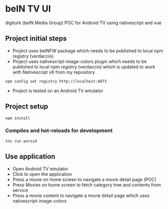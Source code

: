 # beIN TV UI
digiturk (beIN Media Group) POC for Android TV using nativescript and vue

## Project initial steps
- Project uses beINFW package which needs to be published to local npm registry (verdaccio)
- Project uses nativescript-image-colors plugin which needs to be published to local npm registry (verdaccio) which is updated to work with Nativescript v6 from my repository
```
npm config set registry http://localhost:4873
```
- Project is tested on an Android TV emulator

## Project setup
```
npm install
```

### Compiles and hot-reloads for development
```
tns run anroid
```

## Use application
- Open Android TV emulator
- Click to open the application
- Press a movie on home screen to navigate a movie detail page (POC)
- Press Movies on home screen to fetch category tree and contents from service
- Press a movie content to navigate a movie detail page which uses nativescript-image-colors
```
